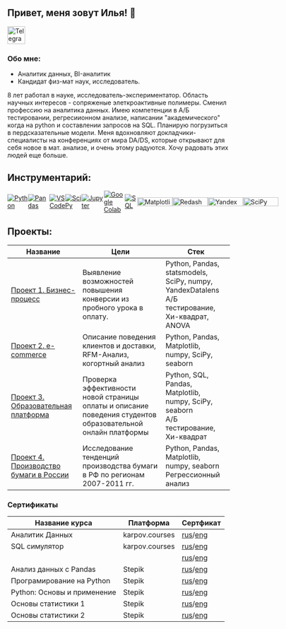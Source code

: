 ## Привет, меня зовут Илья! 👋
<a href="https://t.me/https://t.me/ostapovilya" target="_blank">
    <img src="https://upload.wikimedia.org/wikipedia/commons/8/83/Telegram_2019_Logo.svg" alt="Telegram" style="width: 40px; height: 40px;"/>
</a>

### Обо мне:
 * Аналитик данных, BI-аналитик
 * Кандидат физ-мат наук, исследователь. <span style="color: gray;"></span>
 
 8 лет работал в науке, исследователь-экспериментатор. Область научных интересов - сопряженые элеткроактивные полимеры.
Сменил профессию на аналитика данных. Имею компетенции в А/Б тестировании, регресиионном анализе, написании "академического" когда на python и составлении запросов на SQL.
Планирую погрузиться в пердсказательные модели.
Меня вдохновляют докладчики-специалисты на конференциях от мира DA/DS, которые открывают для себя новое в мат. анализе, и очень этому радуются. Хочу радовать этих людей еще больше.  
 

## Инструментарий:

<div style="display: flex; align-items: center;">   
    <a href="https://www.python.org/" target="_blank">
        <img src="https://img.shields.io/badge/Python-FFD43B?style=for-the-badge&logo=python&logoColor=blue" alt="Python" />
    </a>
    <a href="https://pandas.pydata.org/" target="_blank">
        <img src="https://img.shields.io/badge/Pandas-2C2D72?style=for-the-badge&logo=pandas&logoColor=white" alt="Pandas" />
    </a>
     <a href="https://code.visualstudio.com/" target="_blank">
        <img src="https://img.shields.io/badge/VSCode-0078D4?style=for-the-badge&logo=visual%20studio%20code&logoColor=white" alt="VS Code" />
    </a>    
    <a href="https://www.scipy.org/" target="_blank">
        <img src="https://img.shields.io/badge/SciPy-654FF0?style=for-the-badge&logo=SciPy&logoColor=white" alt="SciPy" />
    </a>
    <a href="https://jupyter.org/" target="_blank">
        <img src="https://img.shields.io/badge/Jupyter-F37626.svg?&style=for-the-badge&logo=Jupyter&logoColor=white" alt="Jupyter" />
    </a>
    <a href="https://colab.research.google.com/" target="_blank">
        <img src="https://img.shields.io/badge/Colab-F9AB00?style=for-the-badge&logo=googlecolab&color=525252" alt="Google Colab" />
    </a>
    <a href="https://www.sql.org/" target="_blank">
        <img src="https://img.shields.io/badge/PostgreSQL-316192?style=for-the-badge&logo=postgresql&logoColor=white" alt="SQL" />
    </a>
     <a href="https://matplotlib.org/" target="_blank">
        <img src="https://matplotlib.org/stable/_static/logo_light.svg" alt="Matplotlib" width="80" height="20" />
    </a>
    <a href="https://redash.io/" target="_blank">
        <img src="https://discuss.redash.io/images/logo_redash.png" alt="Redash" width="80" height="20" />
    </a>
    <a href="https://datalens.yandex/" target="_blank">
        <img src="https://datalens.tech/docs/en/_assets/icon/logo.svg" alt="Yandex Datalens" width="80" height="20" />
    </a>
    <a href="https://www.statsmodels.org/stable/index.html" target="_blank">
        <img src="https://www.statsmodels.org/stable/_images/statsmodels-logo-v2.svg" alt="SciPy" width="80" height="20" />
    </a>
</div>



## Проекты:

| Название | Цели | Стек |
|----------|------|------|
| [Проект 1. Бизнес-процесс](https://github.com/ilya-ostapov/Portfolio/tree/main/Buisness_process_conv) | Выявление возможностей повышения конверсии из пробного урока в оплату. | Python, Pandas, statsmodels, SciPy, numpy, YandexDatalens <br> А/Б тестирование, Хи-квадрат, ANOVA|
| [Проект 2. e-commerce](https://github.com/ilya-ostapov/Portfolio/tree/main/e-commerce) | Описание поведения клиентов и доставки, RFM-Анализ, когортный анализ | Python, Pandas, Matplotlib, numpy, SciPy, seaborn|
| [Проект 3. Образовательная платформа](https://github.com/ilya-ostapov/Portfolio/tree/main/education_platform) | Проверка эффективности новой страницы оплаты и описание поведения студентов образовательной онлайн платформы |Python, SQL, Pandas, Matplotlib, numpy, SciPy, seaborn <br> А/Б тестирование, Хи-квадрат|
| [Проект 4. Производство бумаги в России](https://github.com/ilya-ostapov/Portfolio/tree/main/Paper_Russia) | Исследование тенденций производства бумаги в РФ по регионам 2007-2011 гг. |Python, Pandas, Matplotlib, numpy, seaborn <br> Регрессионный анализ|

### Сертификаты
|Название курса|Платформа|Сертфикат|
|----------|------|------|
|Аналитик Данных|karpov.courses|[rus](https://drive.google.com/file/d/1oOmJZElNW_cvdKgzBB8KRHUnxg0com-B/view?usp=drive_link)/[eng](https://drive.google.com/file/d/1EByoPRIdKlVCUy-EUyASPz077InbS6I6/view?usp=drive_link)|
|SQL симулятор|karpov.courses|[rus]()/[eng]()|
|||[rus](https://drive.google.com/file/d/1qRb5lgXBjRhkzOQjKC5w9PHw5pLWFBbw/view?usp=drive_link)/[eng](https://drive.google.com/file/d/12BbCKkz0RNna-_0OTaba-ttcLm0KAhao/view?usp=drive_link)|
|Анализ данных с Pandas|Stepik|[rus](https://drive.google.com/file/d/1WvL53jC37VfgZ36R7DASJVClzVyD_beZ/view?usp=drive_link)/[eng](https://drive.google.com/file/d/19Kre7R_8N5XGHxA_SQLGhbChijF4LcX9/view?usp=drive_link)|
|Програмирование на Python|Stepik|[rus](https://drive.google.com/file/d/1_h7nnl6-d3fjvLltCHVduHjUdqAOGGUK/view?usp=drive_link)/[eng](https://drive.google.com/file/d/1B1-kaRnOg49eG24VKMHCa8qULPQhdFkK/view?usp=drive_link)|
|Python: Основы и применение|Stepik|[rus](https://drive.google.com/file/d/1_Y3OVJdHkcLGS7AtDNWAnMkl2D9Zafwm/view?usp=drive_link)/[eng](https://drive.google.com/file/d/15R7stSk829DWTIsYwMTZiUbys-MW3rcQ/view?usp=drive_link)|
|Основы статистики 1|Stepik|[rus](https://drive.google.com/file/d/1qFCbnJTe81giOW3hkKbWnvFlQi5guqzE/view?usp=drive_link)/[eng](https://drive.google.com/file/d/1h86cG3YNM7NswNKpxV5NOmQKlEZKyk9m/view?usp=drive_link)|
|Основы статистики 2|Stepik|[rus](https://drive.google.com/file/d/1WJgSvayVwwzkPOoXf8SjjY1WP4-Mxlxu/view?usp=drive_link)/[eng](https://drive.google.com/file/d/11T-9yFffHWUJYaHTvwEj0mYhLKV_rCgw/view?usp=drive_link)|








<!--
<!--
**ilya-ostapov/ilya-ostapov** is a ✨ _special_ ✨ repository because its `README.md` (this file) appears on your GitHub profile.


Here are some ideas to get you started:

- 🔭 I’m currently working on ...
- 🌱 I’m currently learning ...
- 👯 I’m looking to collaborate on ...
- 🤔 I’m looking for help with ...
- 💬 Ask me about ...
- 📫 How to reach me: ...
- 😄 Pronouns: ...
- ⚡ Fun fact: ...
-->
